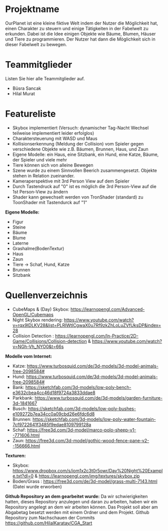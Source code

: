 # Projektname
OurPlanet
ist eine kleine fiktive Welt indem der Nutzer die Möglichkeit hat, einen
Charakter zu steuern und einige Tätigkeiten in der Fabelwelt zu erkunden. Dabei ist die Idee 
einigen Objekte wie Bäume, Blumen, Häuser und Tiere zu programmieren.
Der Nutzer hat dann die Möglichkeit sich in dieser Fabelwelt zu bewegen.

# Teammitglieder
Listen Sie hier alle Teammitglieder auf.
- Büsra Sancak
- Hilal Murat

# Featureliste
- Skybox implementiert (Versuch: dynamischer Tag-Nacht Wechsel teilweise implementiert leider erfolglos)
- Charaktersteuerung mit WASD und Maus
- Kollisionserkennung (Meldung der Collision) vom Spieler gegen verschiedene Objekte wie z.B. Bäumen, Brunnen, Haus, und Zaun
- Eigene Modelle: ein Haus, eine Sitzbank, ein Hund, eine Katze, Bäume, der Spieler und viele mehr
- Tiere können sich von alleine Bewegen
- Szene wurde zu einem Sinnvollen Beerich zusammengesetzt. Objekte stehen in Relation zueinander.
- Kameraperspektive mit 3rd Person View auf dem Spieler
- Durch Tastendruck auf "0" ist es möglich die 3rd Person-View auf die 1st Person-View zu ändern
- Shader kann gewechselt werden von TronShader (standard) zu ToonShader mit Tastendurck auf "1"

**Eigene Modelle:**
- Figur
- Steine
- Bäume
- Blume
- Laterne
- Grashalme(BodenTextur)
- Haus
- Zaun
- Tiere -> Schaf, Hund, Katze
- Brunnen
- Sitzbank

# Quellenverzeichnis
- CubeMaps & (Day) Skybox: https://learnopengl.com/Advanced-OpenGL/Cubemaps
- Night Skybox rendering: https://www.youtube.com/watch?v=rqx9IDLKV28&list=PLRIWtICgwaX0u7Rf9zkZhLoLuZVfUksDP&index=28
- Collision Detection : https://learnopengl.com/In-Practice/2D-Game/Collisions/Collision-detection   &    https://www.youtube.com/watch?v=NGh-Vh_NYO0&t=66s

**Modelle vom Internet:**
- Katze: https://www.turbosquid.com/de/3d-models/3d-model-animals-free-2098584#
- Hund: https://www.turbosquid.com/de/3d-models/3d-model-animals-free-2098584# 
- Bank: https://sketchfab.com/3d-models/low-poly-bench-e3632cbea4cc46d18f9724a3833ddae8
- Parkbank: https://www.turbosquid.com/de/3d-models/garden-furniture-3d-1841667
- Busch: https://sketchfab.com/3d-models/low-poly-bushes-e109272b7ea34cc0a09cbd26e6fdc6d8
- Brunnen: https://sketchfab.com/3d-models/low-poly-water-fountain-7cf9722641f3485f9edae8109799128a
- Schaf: https://free3d.com/3d-model/marco-polo-sheep-v1--771606.html
- Zaun: https://free3d.com/3d-model/gothic-wood-fence-pane-v2--156666.html

**Texturen:**
- Skybox: https://www.dropbox.com/s/iom1x2c3t0r5owr/Day%20Night%20Example.txt?dl=0   &  https://learnopengl.com/img/textures/skybox.zip
- Boden/Grass : https://free3d.com/de/3d-model/grass-multi-7143.html  (Datei wurde erworben)

**Github Repository an dem gearbeitet wurde:**
Da wir schwierigkeiten hatten, dieses Repository anzulegen und daran zu arbeiten, haben wir ein Repository angelegt an dem wir arbeiten können.
Das Projekt soll aber am Abgabetag besetzt werden mit einem Ordner und dem Projekt.
Github Repository zum Nachschauen der Commits
https://github.com/HilalKaratay/CGA_Start
